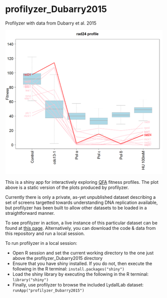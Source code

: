 # profilyzer_Dubarry2015

Profilyzer with data from Dubarry et al. 2015

![A static version of a profilyzer plot](Demo.png?raw=true)

This is a shiny app for interactively exploring [QFA](http://research.ncl.ac.uk) fitness profiles.  The plot above is a static version of the plots produced by profilyzer.

Currently there is only a private, as-yet unpublished dataset describing a set of screens targetted towards understanding DNA replication available, but profilyzer has been built to allow other datasets to be loaded in a straightforward manner.

To see profilyzer in action, a live instance of this particular dataset can be found at [this page](http://research.ncl.ac.uk/Dubarry2015).  Alternatively, you can download the code & data from this repository and run a local session.

To run profilyzer in a local session: 
* Open R session and set the current working directory to the one just above the profilyzer_Dubarry2015 directory
* Ensure that you have shiny installed.  If you do not, then execute the following in the R terminal: `install.packages("shiny")`
* Load the shiny library by executing the following in the R terminal: `library("shiny")`
* Finally, use profilyzer to browse the included LydallLab dataset: `runApp("profilyzer_Dubarry2015")`
